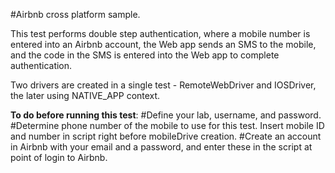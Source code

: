 #Airbnb cross platform sample.

This test performs double step authentication, where a mobile number is entered into an Airbnb account, 
the Web app sends an SMS to the mobile, and the code in the SMS is entered into the Web app to complete authentication.

Two drivers are created in a single test - RemoteWebDriver and IOSDriver, the later using NATIVE_APP context. 

**To do before running this test**:
#Define your lab, username, and password.
#Determine phone number of the mobile to use for this test. Insert mobile ID and number in script right before mobileDrive creation.
#Create an account in Airbnb with your email and a password, and enter these in the script at point of login to Airbnb.
